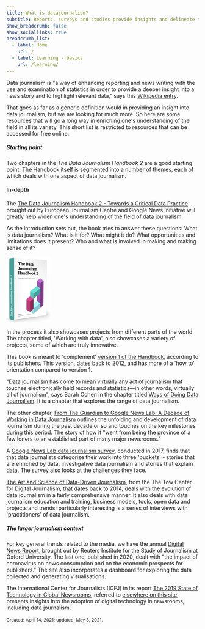 ```yaml
---
title: What is datajournalism?
subtitle: Reports, surveys and studies provide insights and delineate the field
show_breadcrumb: false
show_sociallinks: true 
breadcrumb_list:
  - label: Home
    url: /
  - label: Learning - basics 
    url: /learning/
---
```


Data journalism is "a way of enhancing reporting and news writing with the use and examination of statistics in order to provide a deeper insight into a news story and to highlight relevant data," says this [Wikipedia entry](https://en.wikipedia.org/wiki/Data_journalism).

That goes as far as a generic definition would in providing an insight into data journalism, but we are looking for much more. So here are some resources that will go a long way in enriching one's understanding of the field in all its variety. This short list is restricted to  resources that can be accessed for free online.

<h5>Starting point</h5>

Two chapters in the <em>The Data Journalism Handbook 2 </em> are a good starting point. The Handbook itself is segmented into a number of themes, each of which deals with one aspect of data journalism.

<div class="col-lg-6 right">
	<div class="bs-component">
		<div class="card mb-3 emb">
			<h4 class="card-header">In-depth</h4>
			<div class="card-body">
 <p class ="card-text">The <a href ="https://datajournalism.com/read/handbook/two" class ="card-link" >The Data Journalism Handbook 2 - Towards a Critical Data Practice</a > brought out by European Journalism Centre and Google News Initiative will greatly help widen one's understanding of the field of data journalism.  </p >

 <p class ="card-text"> As the introduction sets out, the book tries to answer these questions: What is data journalism? What is it for? What might it do? What opportunities and limitations does it present? Who and what is involved in making and making sense of it? 
 
 <img class="imgspace" src = "/docs/assets/img/site/dhbookthmb.png"></p >

 <p class ="card-text"> In the process it also showcases projects from different parts of the world. The chapter titled, 'Working with data', also showcases a variety of projects, some of which are truly innovative.</p >

 <p class ="card-text"> This book is meant to 'complement' <a href = "https://datajournalism.com/read/handbook/one">version 1 of the Handbook</a>,  according to its publishers. This version, dates back to 2012, and has more of a 'how to' orientation compared to version 1.</p>
 </div >
 </div >
 </div >
</div>

"Data journalism has come to mean virtually any act of journalism that touches electronically held records and statistics—in other words, virtually all of journalism", says Sarah Cohen in the chapter titled [Ways of Doing Data Journalism](https://datajournalism.com/read/handbook/two/working-with-data/experiencing-data/data-methods-in-journalism). It is a chapter that explores the range of data journalism.

The other chapter, [From The Guardian to Google News Lab: A Decade of Working in Data Journalism](https://datajournalism.com/read/handbook/two/organising-data-journalism/a-decade-of-data-journalism-2009-2019) outlines the unfolding and development of data journalism during the past decade or so and touches on the key milestones during this period. The story of how it "went from being the province of a few loners to an established part of many major newsrooms." 

A [Google News Lab data journalism survey](https://blog.google/outreach-initiatives/google-news-initiative/data-journalism-2017/), conducted in 2017, finds that that data journalists categorize their work into three 'buckets' - stories that are enriched by data, investigative data journalism and stories that explain data. The survey also looks at the challenges they face.

[The Art and Science of Data-Driven Journalism](https://academiccommons.columbia.edu/doi/10.7916/D8Q531V1), from the The Tow Center for Digital Journalism, that dates back to 2014, deals with the evolution of data journalism in a fairly comprehensive manner. It also deals with data journalism education and training, business models, tools, open data and projects and trends; particularly interesting is a series of interviews with 'practitioners' of data journalism.

<h5>The larger journalism context</h5>

For key general trends related to the media, we have the annual [Digital News Report](https://www.digitalnewsreport.org/), brought out by Reuters Institute for the Study of Journalism at Oxford University. The last one, published in 2020, dealt with "the impact of coronavirus on news consumption and on the economic prospects for publishers." The site also incorporates a dashboard for exploring the data collected and generating visualisations.

The International Center for Journalists (ICFJ) in its report [The 2019 State of Technology in Global Newsrooms](https://medium.icfj.org/global-tech-survey-2019-bf3eb66c0bd4), referred to [elsewhere on this site](https://./resources/imp.md), presents insights into the adoption of digital technology in newsrooms, including data journalism.

<small>Created: April 14, 2021; updated: May 8, 2021.</small>

